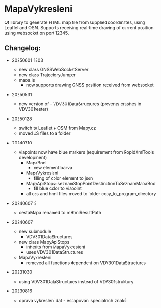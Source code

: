 # MapaVykresleni
Qt library to generate HTML map file from supplied coordinates, using Leaflet and OSM.
Supports receiving real-time drawing of current position using websocket on port 12345. 

## Changelog:
- 20250601_1803
    - new class GNSSWebSocketServer
    - new class TrajectoryJumper
    - mapa.js
        - now supports drawing GNSS position received from websocket
- 20250531
    - new version of - VDV301DataStructures (prevents crashes in VDV301tester)
- 20250128
    - switch to Leaflet + OSM from Mapy.cz
    - moved JS files to a folder
- 20240710
    - viapoints now have blue markers (requirement from RopidXmlTools development)
        - MapaBod
            - new element barva
        - MapaVykresleni
            - filling of color element to json
        - MapyApiStops::seznamStopPointDestinationToSeznamMapaBod
            - fill blue color to viapoint
        - all css and hrml files moved to folder copy_to_program_directory

- 20240607_2
    - cestaMapa renamed to mHtmlResultPath
- 20240607
    - new submodule 
        - VDV301DataStructures
    - new class MapyApiStops
        - inherits from MapaVykresleni
        - uses VDV301DataStructures
    - MapaVykresleni
        - removed all functions dependent on VDV301DataStructures
- 20231030
    - using VDV301DataStructures instead of VDV301struktury
- 20230816
    - oprava vykreslení dat - escapování speciálních znaků

